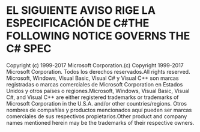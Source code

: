 <a name="the-following-notice-governs-the-c-spec"></a><span data-ttu-id="fedf6-101">EL SIGUIENTE AVISO RIGE LA ESPECIFICACIÓN DE C#</span><span class="sxs-lookup"><span data-stu-id="fedf6-101">THE FOLLOWING NOTICE GOVERNS THE C# SPEC</span></span>
=====

<span data-ttu-id="fedf6-102">Copyright (c) 1999-2017 Microsoft Corporation.</span><span class="sxs-lookup"><span data-stu-id="fedf6-102">(c) Copyright 1999-2017 Microsoft Corporation.</span></span> <span data-ttu-id="fedf6-103">Todos los derechos reservados.</span><span class="sxs-lookup"><span data-stu-id="fedf6-103">All rights reserved.</span></span>
<span data-ttu-id="fedf6-104">Microsoft, Windows, Visual Basic, Visual C# y Visual C++ son marcas registradas o marcas comerciales de Microsoft Corporation en Estados Unidos y otros países o regiones.</span><span class="sxs-lookup"><span data-stu-id="fedf6-104">Microsoft, Windows, Visual Basic, Visual C#, and Visual C++ are either registered trademarks or trademarks of Microsoft Corporation in the U.S.A. and/or other countries/regions.</span></span>
<span data-ttu-id="fedf6-105">Otros nombres de compañías y productos mencionados aquí pueden ser marcas comerciales de sus respectivos propietarios.</span><span class="sxs-lookup"><span data-stu-id="fedf6-105">Other product and company names mentioned herein may be the trademarks of their respective owners.</span></span>
